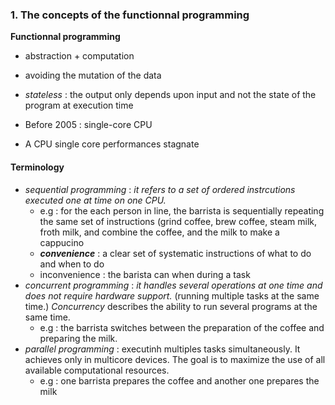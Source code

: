 

### 1. The concepts of the functionnal programming

__Functionnal programming__
* abstraction + computation
* avoiding the mutation of the data
* _stateless_ : the output only depends upon input and not the state of the program at execution time



* Before 2005 : single-core CPU
* A CPU single core performances stagnate

#### Terminology

* _sequential programming_ : _it refers to a set of ordered instrcutions executed one at time on one CPU._
    * e.g : for the each person in line, the barrista is sequentially repeating the same set of instructions (grind coffee, brew coffee, steam milk, froth milk, and combine the coffee, and the milk to make a cappucino  
    * __*convenience*__ : a clear set of systematic instructions of what to do and when to do  
    * inconvenience : the barista can when during a task
* _concurrent programming_ : _it handles several operations at one time and does not require hardware support._ (running multiple tasks at the same time.) _Concurrency_ describes the ability to run several programs at the same time.
    * e.g : the barrista switches between the preparation of the coffee and preparing the milk.
* _parallel programming_ : executinh multiples tasks simultaneously. It achieves only in multicore devices. The goal is to maximize the use of all available computational resources.
    * e.g : one barrista prepares the coffee and another one prepares the milk
    

  
  


